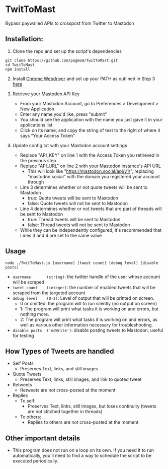 # TwitToMast
Bypass paywalled APIs to crosspost from Twitter to Mastodon

## Installation:

1. Clone the repo and set up the script's dependencies
```
git clone https://github.com/pogmom/TwitToMast.git
cd TwitToMast
npm install
```

2. Install [Chrome Webdriver](https://chromedriver.chromium.org/downloads) and set up your PATH as outlined in Step 3 [here](https://www.selenium.dev/documentation/webdriver/getting_started/install_drivers/)

3. Retrieve your Mastodon API Key
	- From your Mastodon Account, go to Preferences > Development > New Application
	- Enter any name you'd like, press "submit"
	- You should see the application with the name you just gave it in your applications list
	- Click on its name, and copy the string of text to the right of where it says "Your Access Token"
	
4. Update config.txt with your Mastodon account settings
	- Replace "API_KEY" on line 1 with the Access Token you retrieved in the previous step
	- Replace "API_URL" on line 2 with your Mastodon instance's API URL
		- This will look like "https://mastodon.social/api/v1/", replacing "mastodon.social" with the domain you registered your account through
	- Line 3 determines whether or not quote tweets will be sent to Mastodon
		- true: Quote tweets will be sent to Mastodon
		- false: Quote tweets will not be sent to Mastodon
	- Line 4 determines whether or not tweets that are part of threads will be sent to Mastodon
		- true: Thread tweets will be sent to Mastodon
		- false: Thread tweets will not be sent to Mastodon
	- While they can be independently configured, it's recommended that Lines 3 and 4 are set to the same value
	
## Usage

```
node ./TwitToMast.js [username] [tweet count] [debug level] [disable posts]
```
- `username       (string)`: the twitter handle of the user whose account will be scraped
- `tweet count    (integer)`: the number of enabled tweets that will be scraped from the targeted account
- `debug level    (0-2)`: Level of output that will be printed on screen.
	- 0 or omitted: the program will to run silently (no output on screen)
	- 1: The program will print what tasks it is working on and errors, but nothing more.
	- 2: The program will print what tasks it is working on and errors, as well as various other information necessary for troubleshooting.
- `disable posts  ('noWrite')`: disable posting tweets to Mastodon, useful for testing
	
## How Types of Tweets are handled

- Self Posts
	- Preserves Text, links, and still images
- Quote Tweets
	- Preserves Text, links, still images, and link to quoted tweet
- Retweets
	- Retweets are not cross-posted at the moment
- Replies
	- To self:
		- Preserves Text, links, still images, but loses continuity (tweets are not stitched together in threads)
	- To others:
		- Replies to others are not cross-posted at the moment
	
## Other important details
- This program does not run on a loop on its own. If you need it to run automatically, you'll need to find a way to schedule the script to be executed periodically.
